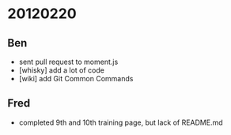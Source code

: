 # 20120220

## Ben
- sent pull request to moment.js
- [whisky] add a lot of code
- [wiki] add Git Common Commands



## Fred
- completed 9th and 10th training page, but lack of README.md